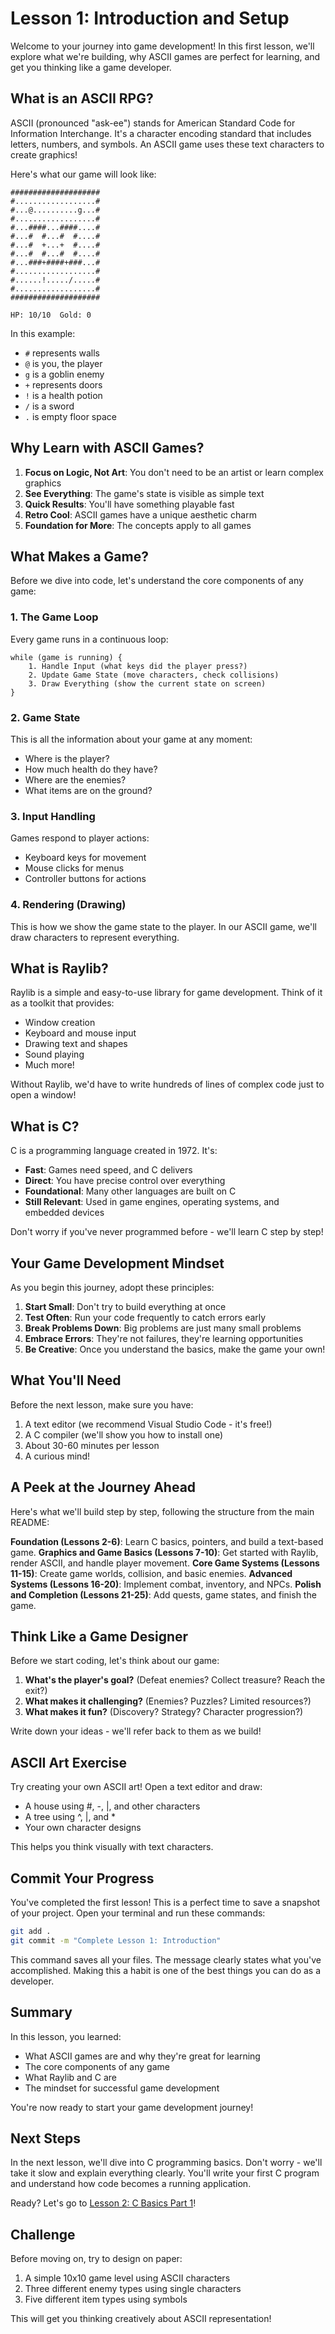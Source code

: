 # Lesson 1: Introduction and Setup

Welcome to your journey into game development! In this first lesson, we'll explore what we're building, why ASCII games are perfect for learning, and get you thinking like a game developer.

## What is an ASCII RPG?

ASCII (pronounced "ask-ee") stands for American Standard Code for Information Interchange. It's a character encoding standard that includes letters, numbers, and symbols. An ASCII game uses these text characters to create graphics!

Here's what our game will look like:
```
####################
#..................#
#...@..........g...#
#..................#
#...####...####....#
#...#  #...#  #....#
#...#  +...+  #....#
#...#  #...#  #....#
#...###+####+###...#
#..................#
#......!...../.....#
#..................#
####################

HP: 10/10  Gold: 0
```

In this example:
- `#` represents walls
- `@` is you, the player
- `g` is a goblin enemy
- `+` represents doors
- `!` is a health potion
- `/` is a sword
- `.` is empty floor space

## Why Learn with ASCII Games?

1. **Focus on Logic, Not Art**: You don't need to be an artist or learn complex graphics
2. **See Everything**: The game's state is visible as simple text
3. **Quick Results**: You'll have something playable fast
4. **Retro Cool**: ASCII games have a unique aesthetic charm
5. **Foundation for More**: The concepts apply to all games

## What Makes a Game?

Before we dive into code, let's understand the core components of any game:

### 1. The Game Loop
Every game runs in a continuous loop:
```
while (game is running) {
    1. Handle Input (what keys did the player press?)
    2. Update Game State (move characters, check collisions)
    3. Draw Everything (show the current state on screen)
}
```

### 2. Game State
This is all the information about your game at any moment:
- Where is the player?
- How much health do they have?
- Where are the enemies?
- What items are on the ground?

### 3. Input Handling
Games respond to player actions:
- Keyboard keys for movement
- Mouse clicks for menus
- Controller buttons for actions

### 4. Rendering (Drawing)
This is how we show the game state to the player. In our ASCII game, we'll draw characters to represent everything.

## What is Raylib?

Raylib is a simple and easy-to-use library for game development. Think of it as a toolkit that provides:
- Window creation
- Keyboard and mouse input
- Drawing text and shapes
- Sound playing
- Much more!

Without Raylib, we'd have to write hundreds of lines of complex code just to open a window!

## What is C?

C is a programming language created in 1972. It's:
- **Fast**: Games need speed, and C delivers
- **Direct**: You have precise control over everything
- **Foundational**: Many other languages are built on C
- **Still Relevant**: Used in game engines, operating systems, and embedded devices

Don't worry if you've never programmed before - we'll learn C step by step!

## Your Game Development Mindset

As you begin this journey, adopt these principles:

1. **Start Small**: Don't try to build everything at once
2. **Test Often**: Run your code frequently to catch errors early
3. **Break Problems Down**: Big problems are just many small problems
4. **Embrace Errors**: They're not failures, they're learning opportunities
5. **Be Creative**: Once you understand the basics, make the game your own!

## What You'll Need

Before the next lesson, make sure you have:
1. A text editor (we recommend Visual Studio Code - it's free!)
2. A C compiler (we'll show you how to install one)
3. About 30-60 minutes per lesson
4. A curious mind!

## A Peek at the Journey Ahead

Here's what we'll build step by step, following the structure from the main README:

**Foundation (Lessons 2-6)**: Learn C basics, pointers, and build a text-based game.
**Graphics and Game Basics (Lessons 7-10)**: Get started with Raylib, render ASCII, and handle player movement.
**Core Game Systems (Lessons 11-15)**: Create game worlds, collision, and basic enemies.
**Advanced Systems (Lessons 16-20)**: Implement combat, inventory, and NPCs.
**Polish and Completion (Lessons 21-25)**: Add quests, game states, and finish the game.

## Think Like a Game Designer

Before we start coding, let's think about our game:

1. **What's the player's goal?** (Defeat enemies? Collect treasure? Reach the exit?)
2. **What makes it challenging?** (Enemies? Puzzles? Limited resources?)
3. **What makes it fun?** (Discovery? Strategy? Character progression?)

Write down your ideas - we'll refer back to them as we build!

## ASCII Art Exercise

Try creating your own ASCII art! Open a text editor and draw:
- A house using #, -, |, and other characters
- A tree using ^, |, and *
- Your own character designs

This helps you think visually with text characters.

## Commit Your Progress

You've completed the first lesson! This is a perfect time to save a snapshot of your project. Open your terminal and run these commands:

```bash
git add .
git commit -m "Complete Lesson 1: Introduction"
```

This command saves all your files. The message clearly states what you've accomplished. Making this a habit is one of the best things you can do as a developer.

## Summary

In this lesson, you learned:
- What ASCII games are and why they're great for learning
- The core components of any game
- What Raylib and C are
- The mindset for successful game development

You're now ready to start your game development journey!

## Next Steps

In the next lesson, we'll dive into C programming basics. Don't worry - we'll take it slow and explain everything clearly. You'll write your first C program and understand how code becomes a running application.

Ready? Let's go to [Lesson 2: C Basics Part 1](02-c-basics-part1.md)!

## Challenge

Before moving on, try to design on paper:
1. A simple 10x10 game level using ASCII characters
2. Three different enemy types using single characters
3. Five different item types using symbols

This will get you thinking creatively about ASCII representation!